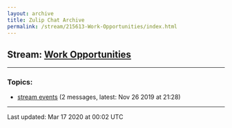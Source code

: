 ```yaml
---
layout: archive
title: Zulip Chat Archive
permalink: /stream/215613-Work-Opportunities/index.html
---
```


## Stream: [Work Opportunities](https://hl7webmaster.github.io/zulip-hl7-org/stream/215613-Work-Opportunities/index.html)
---

### Topics:

* [stream events](topic/stream.20events.html) (2 messages, latest: Nov 26 2019 at 21:28)

<hr><p>Last updated: Mar 17 2020 at 00:02 UTC</p>